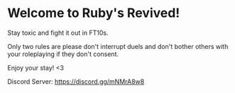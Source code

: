 # Welcome to Ruby's Revived!

Stay toxic and fight it out in FT10s.

Only two rules are please don't interrupt duels and don't bother others with your roleplaying if they don't consent.

Enjoy your stay! <3

Discord Server: https://discord.gg/mNMrA8w8
